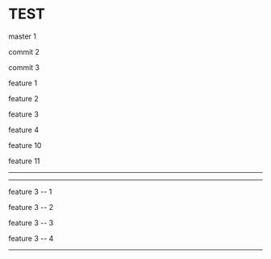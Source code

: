 # TEST

master 1

commit 2

commit 3


feature 1 

feature 2

feature 3

feature 4

feature 10

feature 11

------------------------------------------------------------------------

------------------------------------------------------------------------

feature 3 -- 1

feature 3 -- 2

feature 3 -- 3

feature 3 -- 4


------------------------------------------------------------------------
